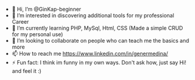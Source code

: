 - 👋 Hi, I’m @GinKap-beginner
- 👀 I’m interested in discovering additional tools for my professional Career
- 🌱 I’m currently learning PHP, MySql, Html, CSS (Made a simple CRUD for my personal use)
- 💞️ I’m looking to collaborate on people who can teach me the basics and more
- 📫 How to reach me https://www.linkedin.com/in/genermedina/
- ⚡ Fun fact: I think im funny in my own ways. Don't ask how, just say Hi! and feel it :)

<!---
GinKap-beginner/GinKap-beginner is a ✨ special ✨ repository because its `README.md` (this file) appears on your GitHub profile.
You can click the Preview link to take a look at your changes.
--->
